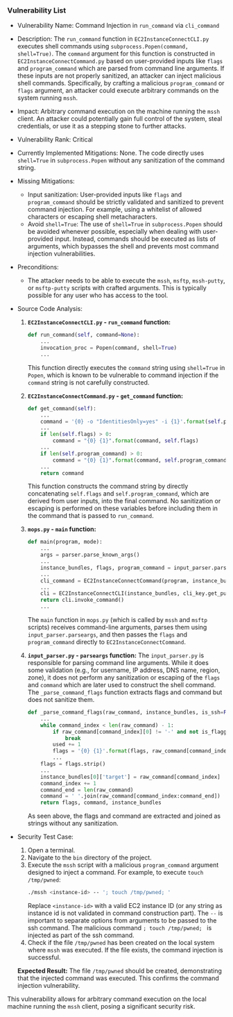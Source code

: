 ### Vulnerability List

- Vulnerability Name: Command Injection in `run_command` via `cli_command`
- Description: The `run_command` function in `EC2InstanceConnectCLI.py` executes shell commands using `subprocess.Popen(command, shell=True)`. The `command` argument for this function is constructed in `EC2InstanceConnectCommand.py` based on user-provided inputs like `flags` and `program_command` which are parsed from command line arguments. If these inputs are not properly sanitized, an attacker can inject malicious shell commands. Specifically, by crafting a malicious `program_command` or `flags` argument, an attacker could execute arbitrary commands on the system running `mssh`.
- Impact: Arbitrary command execution on the machine running the `mssh` client. An attacker could potentially gain full control of the system, steal credentials, or use it as a stepping stone to further attacks.
- Vulnerability Rank: Critical
- Currently Implemented Mitigations: None. The code directly uses `shell=True` in `subprocess.Popen` without any sanitization of the command string.
- Missing Mitigations:
    - Input sanitization: User-provided inputs like `flags` and `program_command` should be strictly validated and sanitized to prevent command injection. For example, using a whitelist of allowed characters or escaping shell metacharacters.
    - Avoid `shell=True`: The use of `shell=True` in `subprocess.Popen` should be avoided whenever possible, especially when dealing with user-provided input. Instead, commands should be executed as lists of arguments, which bypasses the shell and prevents most command injection vulnerabilities.
- Preconditions:
    - The attacker needs to be able to execute the `mssh`, `msftp`, `mssh-putty`, or `msftp-putty` scripts with crafted arguments. This is typically possible for any user who has access to the tool.
- Source Code Analysis:
    1. **`EC2InstanceConnectCLI.py` - `run_command` function:**
       ```python
       def run_command(self, command=None):
           ...
           invocation_proc = Popen(command, shell=True)
           ...
       ```
       This function directly executes the `command` string using `shell=True` in `Popen`, which is known to be vulnerable to command injection if the `command` string is not carefully constructed.

    2. **`EC2InstanceConnectCommand.py` - `get_command` function:**
       ```python
       def get_command(self):
           ...
           command = '{0} -o "IdentitiesOnly=yes" -i {1}'.format(self.program, self.key_file)
           ...
           if len(self.flags) > 0:
               command = "{0} {1}".format(command, self.flags)
           ...
           if len(self.program_command) > 0:
               command = "{0} {1}".format(command, self.program_command)
           ...
           return command
       ```
       This function constructs the command string by directly concatenating `self.flags` and `self.program_command`, which are derived from user inputs, into the final command. No sanitization or escaping is performed on these variables before including them in the command that is passed to `run_command`.

    3. **`mops.py` - `main` function:**
       ```python
       def main(program, mode):
           ...
           args = parser.parse_known_args()
           ...
           instance_bundles, flags, program_command = input_parser.parseargs(args, mode)
           ...
           cli_command = EC2InstanceConnectCommand(program, instance_bundles, cli_key.get_priv_key_file(), flags, program_command, logger.get_logger())
           ...
           cli = EC2InstanceConnectCLI(instance_bundles, cli_key.get_pub_key(), cli_command, logger.get_logger())
           return cli.invoke_command()
           ...
       ```
       The `main` function in `mops.py` (which is called by `mssh` and `msftp` scripts) receives command-line arguments, parses them using `input_parser.parseargs`, and then passes the `flags` and `program_command` directly to `EC2InstanceConnectCommand`.

    4. **`input_parser.py` - `parseargs` function:**
        The `input_parser.py` is responsible for parsing command line arguments. While it does some validation (e.g., for username, IP address, DNS name, region, zone), it does not perform any sanitization or escaping of the `flags` and `command` which are later used to construct the shell command. The `_parse_command_flags` function extracts flags and command but does not sanitize them.

       ```python
       def _parse_command_flags(raw_command, instance_bundles, is_ssh=False):
           ...
           while command_index < len(raw_command) - 1:
               if raw_command[command_index][0] != '-' and not is_flagged:
                   break
               used += 1
               flags = '{0} {1}'.format(flags, raw_command[command_index])
               ...
           flags = flags.strip()
           ...
           instance_bundles[0]['target'] = raw_command[command_index]
           command_index += 1
           command_end = len(raw_command)
           command = ' '.join(raw_command[command_index:command_end])
           return flags, command, instance_bundles
       ```
       As seen above, the flags and command are extracted and joined as strings without any sanitization.

- Security Test Case:
    1. Open a terminal.
    2. Navigate to the `bin` directory of the project.
    3. Execute the `mssh` script with a malicious `program_command` argument designed to inject a command. For example, to execute `touch /tmp/pwned`:
       ```bash
       ./mssh <instance-id> -- '; touch /tmp/pwned; '
       ```
       Replace `<instance-id>` with a valid EC2 instance ID (or any string as instance id is not validated in command construction part). The `--` is important to separate options from arguments to be passed to the ssh command. The malicious command `; touch /tmp/pwned; ` is injected as part of the ssh command.
    4. Check if the file `/tmp/pwned` has been created on the local system where `mssh` was executed. If the file exists, the command injection is successful.

    **Expected Result:** The file `/tmp/pwned` should be created, demonstrating that the injected command was executed. This confirms the command injection vulnerability.

This vulnerability allows for arbitrary command execution on the local machine running the `mssh` client, posing a significant security risk.